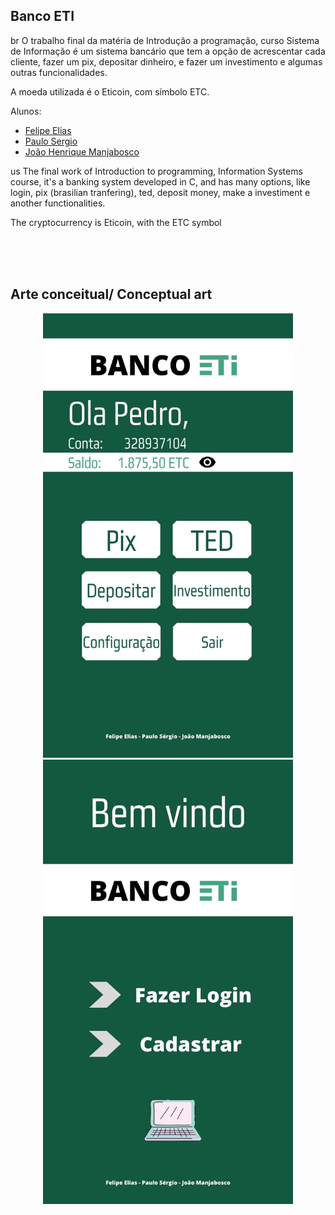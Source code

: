 ## Banco ETI

br
O trabalho final da matéria de Introdução a programação, curso Sistema de Informação é um sistema bancário que tem a opção de acrescentar cada cliente, fazer um pix, depositar dinheiro, e fazer um investimento e algumas outras funcionalidades.

A moeda utilizada é o Eticoin, com símbolo ETC.

Alunos: 
* [Felipe Elias](https://github.com/FelipeElias021)
* [Paulo Sergio](https://github.com/Paulooooj)
* [João Henrique Manjabosco](https://github.com/Manjabosco98)

us
The final work of Introduction to programming, Information Systems course, it's a banking system developed in C, and has many options, like login, pix (brasilian tranfering), ted, deposit money, make a investiment e another functionalities. 

The cryptocurrency is Eticoin, with the ETC symbol

<br><br><br>
## Arte conceitual/ Conceptual art
<div align="center">
  <img  src="img/menu.jpg" width="400px"/>
  <img  src="img/Login.jpg" width="400px"/>
</div>
